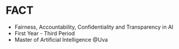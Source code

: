 # FACT
- Fairness, Accountability, Confidentiality and Transparency in AI
- First Year - Third Period
- Master of Artificial Intelligence @Uva
